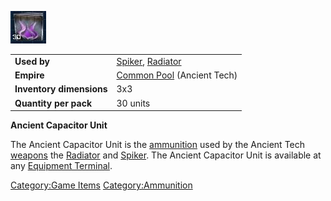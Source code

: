 ![](../images/ATammo.jpg "ATammo.JPG")

|                          |                                                                    |
| ------------------------ | ------------------------------------------------------------------ |
| **Used by**              | [Spiker](../weapons/Spiker.md), [Radiator](../weapons/Radiator.md) |
| **Empire**               | [Common Pool](../terminology/Common_Pool.md) (Ancient Tech)        |
| **Inventory dimensions** | 3x3                                                                |
| **Quantity per pack**    | 30 units                                                           |

**Ancient Capacitor Unit**

The Ancient Capacitor Unit is the [ammunition](../items/Ammunition.md)
used by the Ancient Tech [weapons](../weapons/Weapon.md) the
[Radiator](../weapons/Radiator.md) and [Spiker](../weapons/Spiker.md). The
Ancient Capacitor Unit is available at any [Equipment
Terminal](../items/Equipment_Terminal.md).

[Category:Game Items](../Category:Game_Items.md)
[Category:Ammunition](../Category:Ammunition.md)
